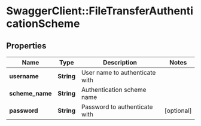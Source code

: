 # SwaggerClient::FileTransferAuthenticationScheme

## Properties
Name | Type | Description | Notes
------------ | ------------- | ------------- | -------------
**username** | **String** | User name to authenticate with | 
**scheme_name** | **String** | Authentication scheme name | 
**password** | **String** | Password to authenticate with | [optional] 


